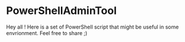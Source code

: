 # PowerShellAdminTool
Hey all ! Here is a set of PowerShell script that might be useful in some envrionment. Feel free to share ;)
